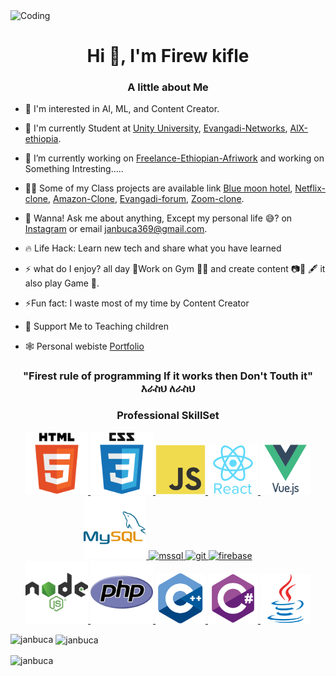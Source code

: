 <img align="" alt="Coding" width="100%" height="120px" src="https://as1.ftcdn.net/v2/jpg/03/32/21/56/1000_F_332215667_FRtsNh6JCtsstNqBlLmiP5dixFFWNJfS.jpg">
<h1 align="center">Hi 👋, I'm Firew kifle</h1>
<h3 align="center">A little about <Strong>Me</Strong></h1>

- 🌱 I'm interested in AI, ML, and Content Creator.

- 👯 I'm currently Student at [Unity University](https://www.uu.edu.et/), [Evangadi-Networks](https://www.evangadi.com/), [AlX-ethiopia](https://www.alxethiopia.com/).
  
- 🔭 I’m currently working on [Freelance-Ethiopian-Afriwork](https://t.me/freelance_ethio) and working on Something Intresting.....

- 👨‍💻 Some of my Class projects are available link [Blue moon hotel](https://janbuca.github.io/Blue-moon-hotel/), [Netflix-clone](https://janbuca.github.io/Netflix-Clone/), [Amazon-Clone](https://clone-ee7ea.web.app/), [Evangadi-forum](https://www.evangadi.com/), [Zoom-clone](https://zoom.us/).

- 💬 Wanna! Ask me about anything, Except my personal life 😅? on [Instagram](https://www.instagram.com/firew_kifle/) or email janbuca369@gmail.com.

- 🔥 Life Hack: Learn new tech and share what you have learned

- ⚡ what do I enjoy? all day 🏃Work on Gym 🏋️‍♂️ and create content 📷🎥 🖋 it also play Game 🎲.
  
- ⚡Fun fact: I waste most of my time by Content Creator

- 🤝 Support Me to Teaching children

- 🕸 Personal webiste [Portfolio](https://elshadaik.github.io/) 
<h3 align="center">"Firest rule of programming If it works then Don't Touth it" <br> <Strong>እራስህ ለራስህ</Strong> </h1>

<h3 align="center">Professional SkillSet</h3>
<p align="center">
   <a href="https://www.w3.org/html/" target="_blank" rel="noreferrer"> <img src="https://raw.githubusercontent.com/devicons/devicon/master/icons/html5/html5-original-wordmark.svg" alt="html5" width="100" height="100"/> </a>
  <a href="https://www.w3schools.com/css/" target="_blank" rel="noreferrer"> <img src="https://raw.githubusercontent.com/devicons/devicon/master/icons/css3/css3-original-wordmark.svg" alt="css3" width="100" height="100"/> </a> 
  <a href="https://developer.mozilla.org/en-US/docs/Web/JavaScript" target="_blank" rel="noreferrer"> <img src="https://raw.githubusercontent.com/devicons/devicon/master/icons/javascript/javascript-original.svg" alt="javascript" width="80" height="80"/> </a> 
  <a href="https://reactjs.org/" target="_blank" rel="noreferrer"> <img src="https://raw.githubusercontent.com/devicons/devicon/master/icons/react/react-original-wordmark.svg" alt="react" width="80" height="80"/> </a>
  <a href="https://vuejs.org/" target="_blank" rel="noreferrer"> <img src="https://raw.githubusercontent.com/devicons/devicon/master/icons/vuejs/vuejs-original-wordmark.svg" alt="vuejs" width="80" height="80"/> </a><br>
<a href="https://www.mysql.com/" target="_blank" rel="noreferrer"> <img src="https://raw.githubusercontent.com/devicons/devicon/master/icons/mysql/mysql-original-wordmark.svg" alt="mysql" width="100" height="100"/> </a>
<a href="https://www.microsoft.com/en-us/sql-server" target="_blank" rel="noreferrer"> <img src="https://www.svgrepo.com/show/303229/microsoft-sql-server-logo.svg" alt="mssql" width="100" height="100"/>
  <a href="https://git-scm.com/" target="_blank" rel="noreferrer"> <img src="https://www.vectorlogo.zone/logos/git-scm/git-scm-icon.svg" alt="git" width="80" height="80"/> </a>
 <a href="https://firebase.google.com/" target="_blank" rel="noreferrer"> <img src="https://www.vectorlogo.zone/logos/firebase/firebase-icon.svg" alt="firebase" width="80" height="80"/> </a><br>
<a href="https://nodejs.org" target="_blank" rel="noreferrer"> <img src="https://raw.githubusercontent.com/devicons/devicon/master/icons/nodejs/nodejs-original-wordmark.svg" alt="nodejs" width="100" height="100"/> </a> 
</a> <a href="https://www.php.net" target="_blank" rel="noreferrer"> <img src="https://raw.githubusercontent.com/devicons/devicon/master/icons/php/php-original.svg" alt="php" width="100" height="100"/> </a>
  <a href="https://www.w3schools.com/cpp/" target="_blank" rel="noreferrer"> <img src="https://raw.githubusercontent.com/devicons/devicon/master/icons/cplusplus/cplusplus-original.svg" alt="cplusplus" width="80" height="80"/> </a>
   <a href="https://www.w3schools.com/cs/" target="_blank" rel="noreferrer"> <img src="https://raw.githubusercontent.com/devicons/devicon/master/icons/csharp/csharp-original.svg" alt="csharp" width="80" height="80"/> </a>  
  <a href="https://www.java.com" target="_blank" rel="noreferrer"> <img src="https://raw.githubusercontent.com/devicons/devicon/master/icons/java/java-original.svg" alt="java" width="80" height="80"/> </a> <br>
</p>


<p><img align="left" src="https://github-readme-stats.vercel.app/api/top-langs?username=janbuca&show_icons=true&locale=en&layout=compact" alt="janbuca" /></p>

<p>&nbsp;<img align="center" src="https://github-readme-stats.vercel.app/api?username=janbuca&show_icons=true&locale=en" alt="janbuca" /></p>

<p><img align="center" src="https://github-readme-streak-stats.herokuapp.com/?user=janbuca&" alt="janbuca" /></p>




